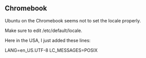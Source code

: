 Chromebook
-----------

Ubuntu on the Chromebook seems not to set the locale properly.

Make sure to edit /etc/default/locale.

Here in the USA, I just added these lines:

LANG=en_US.UTF-8
LC_MESSAGES=POSIX

